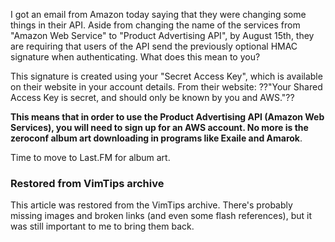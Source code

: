 <!-- :metadata:

title: Amazon AWS API Changes and You
tags: Exaile, Programming
publishedAt: 2009-05-08T17:21:47-07:00
summary:

I got an email from Amazon today saying that they were changing some things in
their API.  Aside from changing the name of the services from "Amazon Web
Service" to "Product Advertising API", by August 15th, they are requiring that
users of the API send the previously optional HMAC signature when
authenticating.  What does this mean to you?

-->

I got an email from Amazon today saying that they were changing some things in
their API.  Aside from changing the name of the services from "Amazon Web
Service" to "Product Advertising API", by August 15th, they are requiring that
users of the API send the previously optional HMAC signature when
authenticating.  What does this mean to you?

This signature is created using your "Secret Access Key", which is available on
their website in your account details.  From their website: ??"Your Shared
Access Key is secret, and should only be known by you and AWS."??

**This means that in order to use the Product Advertising API (Amazon Web
Services), you will need to sign up for an AWS account.  No more is the
zeroconf album art downloading in programs like Exaile and Amarok**.

Time to move to Last.FM for album art.

<div class="restored-from-archive">
  <h3>Restored from VimTips archive</h3>
  <p>
  This article was restored from the VimTips archive. There's probably
  missing images and broken links (and even some flash references), but it
  was still important to me to bring them back.
  </p>
</div>
